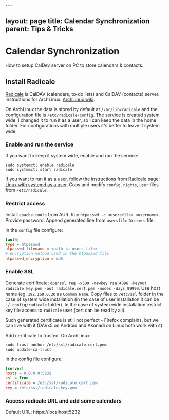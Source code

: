 	---
layout: page
title: Calendar Synchronization
parent: Tips & Tricks
---

# Calendar Synchronization

How to setup CalDev server on PC to store calendars & contacts.

## Install Radicale

[Radicale](https://radicale.org/) is CalDAV (calendars, to-do lists) and CalDAV (contacts) server. Instructions for ArchLinux: [ArchLinux wiki](https://wiki.archlinux.org/title/Radicale).

On ArchLinux the data is stored by default at `/var/lib/radicale` and the configuration file is `/etc/radicale/config`. The service is created system wide. I changed it to run it as a user, so I can keep the data in the home folder. For configurations with multiple users it's better to leave it system wide.

### Enable and run the service

If you want to keep it system wide, enable and run the service:

``` shell
sudo systemctl enable radicale
sudo systemctl start radicale
```

If you want to run it as a user, follow the instructions from Radicale page: [Linux with systemd as a user](https://radicale.org/v3.html#linux-with-systemd-as-a-user). Copy and modify `config`, `rights`, `user` files from `/etc/radicale`.

### Restrict access

Install `apache-tools` from AUR. Run `htpasswd -c <usersfile> <username>`. Provide password. Append generated line from `usersfile` to `users` file. 

In the `config` file configure:

``` ini
[auth]
type = htpasswd
htpasswd_filename = <path to users file>
# encryption method used in the htpasswd file
htpasswd_encryption = md5
```

### Enable SSL

Generate certificate: `openssl req -x509 -newkey rsa:4096 -keyout radicale.key.pem -out radicale.cert.pem -nodes -days 99999`. Use host name (eg. `192.168.0.20` as `Common Name`. Copy files to `/etc/ssl` folder in the case of system wide installation (in the case of user installation it can be `~/.config/radicale` folder). In the case of system wide installation restrict key file access to `radicale` user (cert can be read by all).

Such generated certificate is still not perfect - Firefox complains, but we can live with it (DAVx5 on Android and Akonadi on Linux both work with it).

Add certificate to trusted. On ArchLinux:

``` shell
sudo trust anchor /etc/ssl/radicale.cert.pem
sudo update-ca-trust
```

In the config file configure:

``` ini
[server]
hosts = 0.0.0.0:5232
ssl = True
certificate = /etc/ssl/radicale.cert.pem
key = /etc/ssl/radicale.key.pem
```

### Access radicale URL and add some calendars

Default URL: https://localhost:5232
